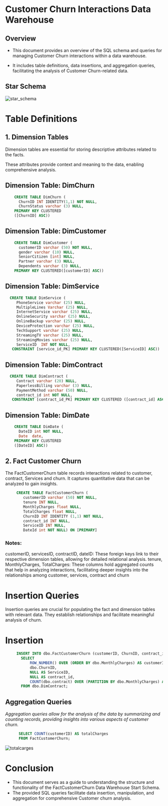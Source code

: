# Customer Churn Interactions Data Warehouse
## Overview

 - This document provides an overview of the SQL schema and queries for managing Customer Churn interactions within a data warehouse.

 - It includes table definitions, data insertions, and aggregation queries, facilitating the analysis of Customer Churn-related data.

## Star Schema
  ![star_schema](https://github.com/user-attachments/assets/fc869812-67a2-47c6-b1cf-9de04d88eb04)

# Table Definitions

## 1. Dimension Tables

   Dimension tables are essential for storing descriptive attributes related to the facts.
   
   These attributes provide context and meaning to the data, enabling comprehensive analysis.

  ## Dimension Table: DimChurn

  ```sql
      CREATE TABLE DimChurn (
      	ChurnID INT IDENTITY(1,1) NOT NULL,
      	ChurnStatus varchar (3) NULL,
      PRIMARY KEY CLUSTERED
      ([ChurnID] ASC))
 ``` 


   ## Dimension Table: DimCustomer

  ```sql
      CREATE TABLE DimCustomer (
      	customerID varchar (50) NOT NULL,
      	gender varchar (10) NULL,
      	SeniorCitizen [int] NULL,
      	Partner varchar (3) NULL,
      	Dependents varchar (3) NULL,
      PRIMARY KEY CLUSTERED([customerID] ASC))
 ```
  ## Dimension Table: DimService

   ```sql
     CREATE TABLE DimService (
        PhoneService varchar (25) NULL,
        MultipleLines Varchar (25) NULL,
        InternetService varchar (25) NULL,
        OnlineSecurity varchar (25) NULL,
        OnlineBackup varchar (25) NULL,
        DeviceProtection varchar (25) NULL,
        TechSupport varchar (25) NULL,
        StreamingTV varchar (25) NULL,
        StreamingMovies varchar (25) NULL,
        ServiceID  INT NOT NULL,
      CONSTRAINT [service_id_PK] PRIMARY KEY CLUSTERED([ServiceID] ASC))
```


   ## Dimension Table: DimContract

  ```sql
    CREATE TABLE DimContract (
       Contract varchar (20) NULL,
       PaperlessBilling varchar (3) NULL,
       PaymentMethod varchar (50) NULL,
       contract_id int NOT NULL,
     CONSTRAINT [contract_id_PK] PRIMARY KEY CLUSTERED ([contract_id] ASC))
  
 ```

   ## Dimension Table: DimDate

  ```sql
      CREATE TABLE DimDate (
      	DateID int NOT NULL,
      	Date  date,
      PRIMARY KEY CLUSTERED
      ([DateID] ASC))
 ``` 

## 2. Fact Customer Churn

  The FactCustomerChurn table records interactions related to customer, contract, Services and churn.
  It captures quantitative data that can be analyzed to gain insights.

  ```sql
       CREATE TABLE FactCustomerChurn (
          customerID varchar (50) NOT NULL,
      	  tenure INT NULL,
      	  MonthlyCharges float NULL,
      	  TotalCharges float NULL,
      	  ChurnID INT IDENTITY (1,1) NOT NULL,
      	  contract_id INT NULL,
          ServiceID INT NULL,
          DateId int NOT NULL) ON [PRIMARY]
  ```



### Notes:
  customerID, servicesID, contractID, dateID: These foreign keys link to their respective dimension tables, allowing for detailed relational analysis.
  tenure, MonthlyCharges, TotalCharges: These columns hold aggregated counts that help in analyzing interactions, facilitating deeper insights into the relationships among customer, services, contract and churn

# Insertion Queries
  Insertion queries are crucial for populating the fact and dimension tables with relevant data.
  They establish relationships and facilitate meaningful analysis of churn.

# Insertion 
   ```sql
        INSERT INTO dbo.FactCustomerChurn (customerID, ChurnID, contract_id, ServiceID tenure, MonthlyCharges )
          SELECT
              ROW_NUMBER() OVER (ORDER BY dbo.MonthlyCharges) AS customerID,
              dbo.ChurnID,
              NULL AS ServiceID,
              NULL AS contract_id,
              COUNT(dbo.contract) OVER (PARTITION BY dbo.MonthlyCharges) AS MonthlyCharges
          FROM dbo.DimContract;
   ```
## Aggregation Queries

*Aggregation queries allow for the analysis of the data by summarizing and counting records, providing insights into various aspects of customer churn.*

```sql
      SELECT COUNT(customerID) AS totalCharges
      FROM FactCustomerChurn;
```

![totalcarges](https://github.com/user-attachments/assets/8d53685b-4cfc-4f18-a5a8-418f34dd4454)


# Conclusion

- This document serves as a guide to understanding the structure and functionality of the FactCustomerChurn Data Warehouse Start Schema.
- The provided SQL queries facilitate data insertion, manipulation, and aggregation for comprehensive Customer churn analysis.


